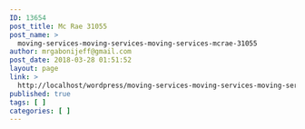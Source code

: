 ```yaml
---
ID: 13654
post_title: Mc Rae 31055
post_name: >
  moving-services-moving-services-moving-services-mcrae-31055
author: mrgabonijeff@gmail.com
post_date: 2018-03-28 01:51:52
layout: page
link: >
  http://localhost/wordpress/moving-services-moving-services-moving-services-mcrae-31055/
published: true
tags: [ ]
categories: [ ]
---
```

